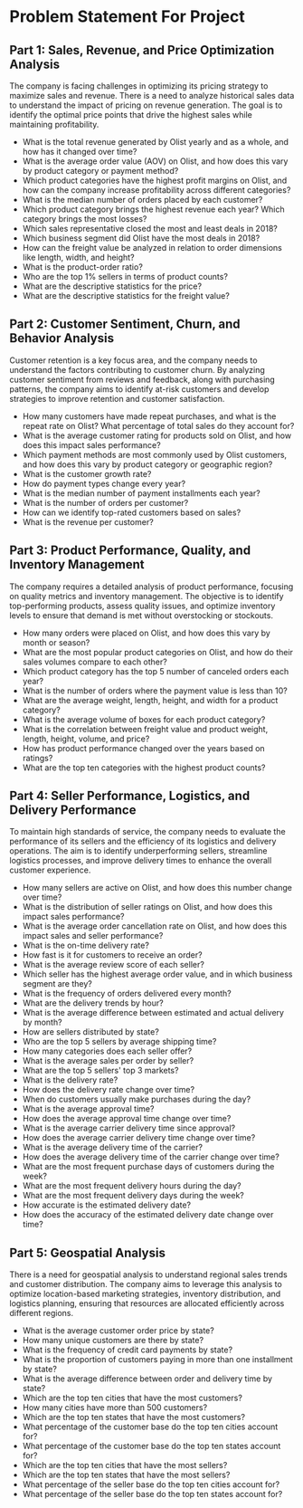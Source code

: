 # Problem Statement For  Project

## Part 1: Sales, Revenue, and Price Optimization Analysis
The company is facing challenges in optimizing its pricing strategy to maximize sales and revenue. There is a need to analyze historical sales data to understand the impact of pricing on revenue generation. The goal is to identify the optimal price points that drive the highest sales while maintaining profitability.

- What is the total revenue generated by Olist yearly and as a whole, and how has it changed over time?
- What is the average order value (AOV) on Olist, and how does this vary by product category or payment method?
- Which product categories have the highest profit margins on Olist, and how can the company increase profitability across different categories?
- What is the median number of orders placed by each customer?
- Which product category brings the highest revenue each year? Which category brings the most losses?
- Which sales representative closed the most and least deals in 2018?
- Which business segment did Olist have the most deals in 2018?
- How can the freight value be analyzed in relation to order dimensions like length, width, and height?
- What is the product-order ratio?
- Who are the top 1% sellers in terms of product counts?
- What are the descriptive statistics for the price?
- What are the descriptive statistics for the freight value?


## Part 2: Customer Sentiment, Churn, and Behavior Analysis
Customer retention is a key focus area, and the company needs to understand the factors contributing to customer churn. By analyzing customer sentiment from reviews and feedback, along with purchasing patterns, the company aims to identify at-risk customers and develop strategies to improve retention and customer satisfaction.

- How many customers have made repeat purchases, and what is the repeat rate on Olist? What percentage of total sales do they account for?
- What is the average customer rating for products sold on Olist, and how does this impact sales performance?
- Which payment methods are most commonly used by Olist customers, and how does this vary by product category or geographic region?
- What is the customer growth rate?
- How do payment types change every year?
- What is the median number of payment installments each year?
- What is the number of orders per customer?
- How can we identify top-rated customers based on sales?
- What is the revenue per customer?


## Part 3: Product Performance, Quality, and Inventory Management
The company requires a detailed analysis of product performance, focusing on quality metrics and inventory management. The objective is to identify top-performing products, assess quality issues, and optimize inventory levels to ensure that demand is met without overstocking or stockouts.

- How many orders were placed on Olist, and how does this vary by month or season?
- What are the most popular product categories on Olist, and how do their sales volumes compare to each other?
- Which product category has the top 5 number of canceled orders each year?
- What is the number of orders where the payment value is less than 10?
- What are the average weight, length, height, and width for a product category?
- What is the average volume of boxes for each product category?
- What is the correlation between freight value and product weight, length, height, volume, and price?
- How has product performance changed over the years based on ratings?
- What are the top ten categories with the highest product counts?


## Part 4: Seller Performance, Logistics, and Delivery Performance
To maintain high standards of service, the company needs to evaluate the performance of its sellers and the efficiency of its logistics and delivery operations. The aim is to identify underperforming sellers, streamline logistics processes, and improve delivery times to enhance the overall customer experience.

- How many sellers are active on Olist, and how does this number change over time?
- What is the distribution of seller ratings on Olist, and how does this impact sales performance?
- What is the average order cancellation rate on Olist, and how does this impact sales and seller performance?
- What is the on-time delivery rate?
- How fast is it for customers to receive an order?
- What is the average review score of each seller?
- Which seller has the highest average order value, and in which business segment are they?
- What is the frequency of orders delivered every month?
- What are the delivery trends by hour?
- What is the average difference between estimated and actual delivery by month?
- How are sellers distributed by state?
- Who are the top 5 sellers by average shipping time?
- How many categories does each seller offer?
- What is the average sales per order by seller?
- What are the top 5 sellers' top 3 markets?
- What is the delivery rate?
- How does the delivery rate change over time?
- When do customers usually make purchases during the day?
- What is the average approval time?
- How does the average approval time change over time?
- What is the average carrier delivery time since approval?
- How does the average carrier delivery time change over time?
- What is the average delivery time of the carrier?
- How does the average delivery time of the carrier change over time?
- What are the most frequent purchase days of customers during the week?
- What are the most frequent delivery hours during the day?
- What are the most frequent delivery days during the week?
- How accurate is the estimated delivery date?
- How does the accuracy of the estimated delivery date change over time?

## Part 5: Geospatial Analysis
There is a need for geospatial analysis to understand regional sales trends and customer distribution. The company aims to leverage this analysis to optimize location-based marketing strategies, inventory distribution, and logistics planning, ensuring that resources are allocated efficiently across different regions.

- What is the average customer order price by state?
- How many unique customers are there by state?
- What is the frequency of credit card payments by state?
- What is the proportion of customers paying in more than one installment by state?
- What is the average difference between order and delivery time by state?
- Which are the top ten cities that have the most customers?
- How many cities have more than 500 customers?
- Which are the top ten states that have the most customers?
- What percentage of the customer base do the top ten cities account for?
- What percentage of the customer base do the top ten states account for?
- Which are the top ten cities that have the most sellers?
- Which are the top ten states that have the most sellers?
- What percentage of the seller base do the top ten cities account for?
- What percentage of the seller base do the top ten states account for?


